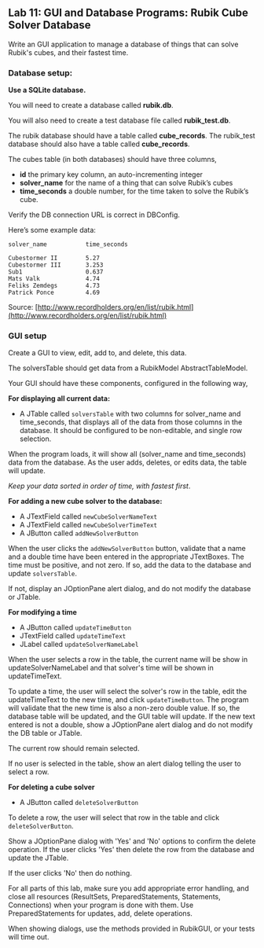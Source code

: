## Lab 11: GUI and Database Programs: Rubik Cube Solver Database   

Write an GUI application to manage a database of things that can solve Rubik's cubes, and their fastest time.

### Database setup:

**Use a SQLite database.**

You will need to create a database called **rubik.db**. 

You will also need to create a test database file called **rubik_test.db**.

The rubik database should have a table called **cube_records**.
The rubik_test database should also have a table called **cube_records**.
 
The cubes table (in both databases) should have three columns, 

* **id** the primary key column, an auto-incrementing integer 
* **solver_name** for the name of a thing that can solve Rubik’s cubes
* **time_seconds** a double number, for the time taken to solve the Rubik’s cube. 

Verify the DB connection URL is correct in DBConfig.

Here’s some example data:

```
solver_name           time_seconds

Cubestormer II        5.27
Cubestormer III       3.253
Sub1                  0.637                      
Mats Valk             4.74
Feliks Zemdegs        4.73
Patrick Ponce         4.69
```


Source: [http://www.recordholders.org/en/list/rubik.html](http://www.recordholders.org/en/list/rubik.html)


### GUI setup

Create a GUI to view, edit, add to, and delete, this data. 

The solversTable should get data from a RubikModel AbstractTableModel. 


Your GUI should have these components, configured in the following way,


**For displaying all current data:**

* A JTable called `solversTable` with two columns for solver_name and time_seconds, that displays all of the data from those columns in the database.  It should be configured to be non-editable, and single row selection.

When the program loads, it will show all (solver_name and time_seconds) data from the database. As the user adds, deletes, or edits data, the table will update.

*Keep your data sorted in order of time, with fastest first*.

**For adding a new cube solver to the database:**

* A JTextField called `newCubeSolverNameText`
* A JTextField called `newCubeSolverTimeText`
* A JButton called `addNewSolverButton`

When the user clicks the `addNewSolverButton` button, validate that a name and a double time have been entered in the appropriate JTextBoxes. The time must be positive, and not zero. If so, add the data to the database and update `solversTable`. 

If not, display an JOptionPane alert dialog, and do not modify the database or JTable.

**For modifying a time**

* A JButton called `updateTimeButton`
* JTextField called `updateTimeText`
* JLabel called `updateSolverNameLabel`   

When the user selects a row in the table, the current name will be show in updateSolverNameLabel and that solver's time will be shown in updateTimeText. 
  
To update a time, the user will select the solver's row in the table, edit the updateTimeText to the new time, and click `updateTimeButton`. The program will validate that the new time is also a non-zero double value. If so, the database table will be updated, and the GUI table will update. If the new text entered is not a double, show a JOptionPane alert dialog and do not modify the DB table or JTable. 

The current row should remain selected. 

If no user is selected in the table, show an alert dialog telling the user to select a row. 

**For deleting a cube solver**

* A JButton called `deleteSolverButton`

To delete a row, the user will select that row in the table and click  `deleteSolverButton`.

Show a JOptionPane dialog with 'Yes' and 'No' options to confirm the delete operation. If the user clicks 'Yes' then delete the row from the database and update the JTable. 

If the user clicks 'No' then do nothing.



For all parts of this lab, make sure you add appropriate error handling, and close all resources (ResultSets, PreparedStatements, Statements, Connections) when your program is done with them. Use PreparedStatements for updates, add, delete operations. 

When showing dialogs, use the methods provided in RubikGUI, or your tests will time out. 